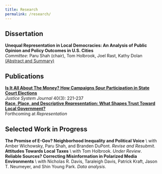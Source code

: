 ```yaml
---
title: Research
permalink: /research/
---
```


## Dissertation

**Unequal Representation in Local Democracies: An Analysis of Public Opinion and Policy Outcomes in U.S. Cities** <br>
_Committee_: Paru Shah (chair), Tom Holbrook, Joel Rast, Kathy Dolan 
<a href="https://ajheideman.github.io/ajheideman.github.io/ _pages/dissertation.md" target="_blank">(Abstract and Summary)</a>

## Publications
<a href="https://ajheideman.github.io/ajheideman.github.io/Is It All About the Money How Campaigns Spur Participation in State Court Elections.pdf" target="_blank">**Is It All About The Money? How Campaigns Spur Participation in State Court Elections** </a> <br>
_Justice System Journal_ 40(3): 221-237
<br>
<a href="https://ajheideman.github.io/ajheideman.github.io/Race Place and Descriptive Representation What Shapes Trust Toward Local Government.pdf" target="_blank">**Race, Place, and Descriptive Representation: What Shapes Trust Toward Local Government?** </a> <br>
Forthcoming at _Representation_
 
## Selected Work in Progress
**The Promise of E-Gov? Neighborhood Inequality and Political Voice** \\
with Amber Wichowsky, Paru Shah, and Branden DuPont. _Revise and Resubmit_.
**Attitudes Towards Local Taxes** \\
with Tom Holbrook. _Under Review_.
**Reliable Sources? Correcting Misinformation in Polarized Media Environments** \\
with Nicholas R. Davis, Taraleigh Davis, Patrick Kraft, Jason T. Neumeyer, and Shin Young Park. _Data analysis_.
  

